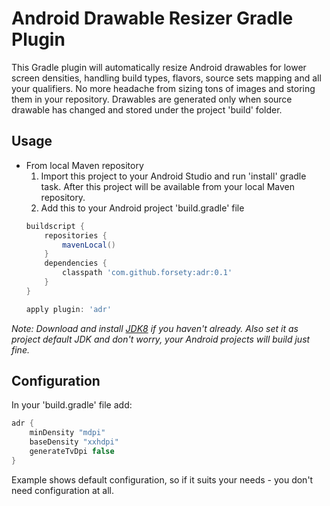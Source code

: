 Android Drawable Resizer Gradle Plugin
======================================

This Gradle plugin will automatically resize Android drawables for lower screen densities, handling 
build types, flavors, source sets mapping and all your qualifiers. No more headache from sizing tons 
of images and storing them in your repository. Drawables are generated only when source drawable has 
changed and stored under the project 'build' folder.

Usage
-----

* From local Maven repository
    1. Import this project to your Android Studio and run 'install' gradle task. After this project 
        will be available from your local Maven repository.
    2. Add this to your Android project 'build.gradle' file
    ```groovy
    buildscript {
        repositories {
            mavenLocal()
        }
        dependencies {
            classpath 'com.github.forsety:adr:0.1'
        }
    }
    
    apply plugin: 'adr'
    ```

_Note: Download and install [JDK8](http://www.oracle.com/technetwork/java/javase/downloads/index.html) if you haven't already.
Also set it as project default JDK and don't worry, your Android projects will build just fine._ 

Configuration
-------------

In your 'build.gradle' file add:
```groovy
adr {
    minDensity "mdpi"
    baseDensity "xxhdpi"
    generateTvDpi false
}
```
Example shows default configuration, so if it suits your needs - you don't need configuration at all.
